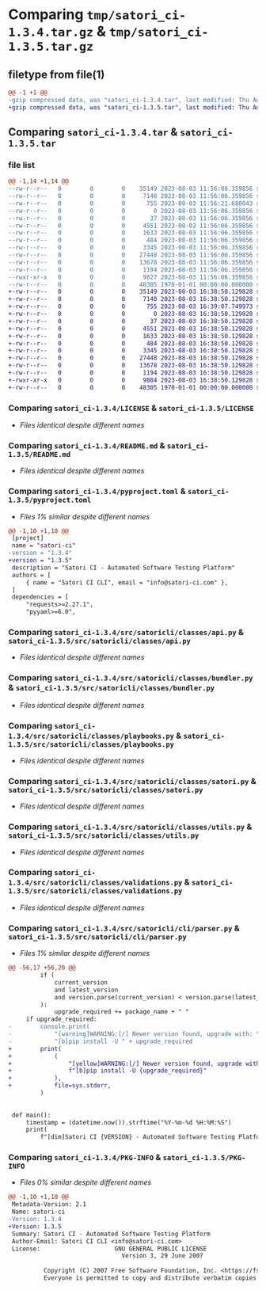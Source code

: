 # Comparing `tmp/satori_ci-1.3.4.tar.gz` & `tmp/satori_ci-1.3.5.tar.gz`

## filetype from file(1)

```diff
@@ -1 +1 @@
-gzip compressed data, was "satori_ci-1.3.4.tar", last modified: Thu Aug  3 11:56:21 2023, max compression
+gzip compressed data, was "satori_ci-1.3.5.tar", last modified: Thu Aug  3 16:39:07 2023, max compression
```

## Comparing `satori_ci-1.3.4.tar` & `satori_ci-1.3.5.tar`

### file list

```diff
@@ -1,14 +1,14 @@
--rw-r--r--   0        0        0    35149 2023-08-03 11:56:06.359856 satori_ci-1.3.4/LICENSE
--rw-r--r--   0        0        0     7140 2023-08-03 11:56:06.359856 satori_ci-1.3.4/README.md
--rw-r--r--   0        0        0      755 2023-08-03 11:56:21.688043 satori_ci-1.3.4/pyproject.toml
--rw-r--r--   0        0        0        0 2023-08-03 11:56:06.359856 satori_ci-1.3.4/src/satoricli/__init__.py
--rw-r--r--   0        0        0       37 2023-08-03 11:56:06.359856 satori_ci-1.3.4/src/satoricli/__main__.py
--rw-r--r--   0        0        0     4551 2023-08-03 11:56:06.359856 satori_ci-1.3.4/src/satoricli/classes/api.py
--rw-r--r--   0        0        0     1633 2023-08-03 11:56:06.359856 satori_ci-1.3.4/src/satoricli/classes/bundler.py
--rw-r--r--   0        0        0      484 2023-08-03 11:56:06.359856 satori_ci-1.3.4/src/satoricli/classes/models.py
--rw-r--r--   0        0        0     3345 2023-08-03 11:56:06.359856 satori_ci-1.3.4/src/satoricli/classes/playbooks.py
--rw-r--r--   0        0        0    27448 2023-08-03 11:56:06.359856 satori_ci-1.3.4/src/satoricli/classes/satori.py
--rw-r--r--   0        0        0    13678 2023-08-03 11:56:06.359856 satori_ci-1.3.4/src/satoricli/classes/utils.py
--rw-r--r--   0        0        0     1194 2023-08-03 11:56:06.359856 satori_ci-1.3.4/src/satoricli/classes/validations.py
--rwxr-xr-x   0        0        0     9827 2023-08-03 11:56:06.359856 satori_ci-1.3.4/src/satoricli/cli/parser.py
--rw-r--r--   0        0        0    48305 1970-01-01 00:00:00.000000 satori_ci-1.3.4/PKG-INFO
+-rw-r--r--   0        0        0    35149 2023-08-03 16:38:50.129828 satori_ci-1.3.5/LICENSE
+-rw-r--r--   0        0        0     7140 2023-08-03 16:38:50.129828 satori_ci-1.3.5/README.md
+-rw-r--r--   0        0        0      755 2023-08-03 16:39:07.749973 satori_ci-1.3.5/pyproject.toml
+-rw-r--r--   0        0        0        0 2023-08-03 16:38:50.129828 satori_ci-1.3.5/src/satoricli/__init__.py
+-rw-r--r--   0        0        0       37 2023-08-03 16:38:50.129828 satori_ci-1.3.5/src/satoricli/__main__.py
+-rw-r--r--   0        0        0     4551 2023-08-03 16:38:50.129828 satori_ci-1.3.5/src/satoricli/classes/api.py
+-rw-r--r--   0        0        0     1633 2023-08-03 16:38:50.129828 satori_ci-1.3.5/src/satoricli/classes/bundler.py
+-rw-r--r--   0        0        0      484 2023-08-03 16:38:50.129828 satori_ci-1.3.5/src/satoricli/classes/models.py
+-rw-r--r--   0        0        0     3345 2023-08-03 16:38:50.129828 satori_ci-1.3.5/src/satoricli/classes/playbooks.py
+-rw-r--r--   0        0        0    27448 2023-08-03 16:38:50.129828 satori_ci-1.3.5/src/satoricli/classes/satori.py
+-rw-r--r--   0        0        0    13678 2023-08-03 16:38:50.129828 satori_ci-1.3.5/src/satoricli/classes/utils.py
+-rw-r--r--   0        0        0     1194 2023-08-03 16:38:50.129828 satori_ci-1.3.5/src/satoricli/classes/validations.py
+-rwxr-xr-x   0        0        0     9884 2023-08-03 16:38:50.129828 satori_ci-1.3.5/src/satoricli/cli/parser.py
+-rw-r--r--   0        0        0    48305 1970-01-01 00:00:00.000000 satori_ci-1.3.5/PKG-INFO
```

### Comparing `satori_ci-1.3.4/LICENSE` & `satori_ci-1.3.5/LICENSE`

 * *Files identical despite different names*

### Comparing `satori_ci-1.3.4/README.md` & `satori_ci-1.3.5/README.md`

 * *Files identical despite different names*

### Comparing `satori_ci-1.3.4/pyproject.toml` & `satori_ci-1.3.5/pyproject.toml`

 * *Files 1% similar despite different names*

```diff
@@ -1,10 +1,10 @@
 [project]
 name = "satori-ci"
-version = "1.3.4"
+version = "1.3.5"
 description = "Satori CI - Automated Software Testing Platform"
 authors = [
     { name = "Satori CI CLI", email = "info@satori-ci.com" },
 ]
 dependencies = [
     "requests>=2.27.1",
     "pyyaml>=6.0",
```

### Comparing `satori_ci-1.3.4/src/satoricli/classes/api.py` & `satori_ci-1.3.5/src/satoricli/classes/api.py`

 * *Files identical despite different names*

### Comparing `satori_ci-1.3.4/src/satoricli/classes/bundler.py` & `satori_ci-1.3.5/src/satoricli/classes/bundler.py`

 * *Files identical despite different names*

### Comparing `satori_ci-1.3.4/src/satoricli/classes/playbooks.py` & `satori_ci-1.3.5/src/satoricli/classes/playbooks.py`

 * *Files identical despite different names*

### Comparing `satori_ci-1.3.4/src/satoricli/classes/satori.py` & `satori_ci-1.3.5/src/satoricli/classes/satori.py`

 * *Files identical despite different names*

### Comparing `satori_ci-1.3.4/src/satoricli/classes/utils.py` & `satori_ci-1.3.5/src/satoricli/classes/utils.py`

 * *Files identical despite different names*

### Comparing `satori_ci-1.3.4/src/satoricli/classes/validations.py` & `satori_ci-1.3.5/src/satoricli/classes/validations.py`

 * *Files identical despite different names*

### Comparing `satori_ci-1.3.4/src/satoricli/cli/parser.py` & `satori_ci-1.3.5/src/satoricli/cli/parser.py`

 * *Files 1% similar despite different names*

```diff
@@ -56,17 +56,20 @@
         if (
             current_version
             and latest_version
             and version.parse(current_version) < version.parse(latest_version)
         ):
             upgrade_required += package_name + " "
     if upgrade_required:
-        console.print(
-            "[warning]WARNING:[/] Newer version found, upgrade with: "
-            "[b]pip install -U " + upgrade_required
+        print(
+            (
+                "[yellow]WARNING:[/] Newer version found, upgrade with: "
+                f"[b]pip install -U {upgrade_required}"
+            ),
+            file=sys.stderr,
         )
 
 
 def main():
     timestamp = (datetime.now()).strftime("%Y-%m-%d %H:%M:%S")
     print(
         f"[dim]Satori CI {VERSION} - Automated Software Testing Platform - Started on {timestamp}",
```

### Comparing `satori_ci-1.3.4/PKG-INFO` & `satori_ci-1.3.5/PKG-INFO`

 * *Files 0% similar despite different names*

```diff
@@ -1,10 +1,10 @@
 Metadata-Version: 2.1
 Name: satori-ci
-Version: 1.3.4
+Version: 1.3.5
 Summary: Satori CI - Automated Software Testing Platform
 Author-Email: Satori CI CLI <info@satori-ci.com>
 License:                     GNU GENERAL PUBLIC LICENSE
                                Version 3, 29 June 2007
         
          Copyright (C) 2007 Free Software Foundation, Inc. <https://fsf.org/>
          Everyone is permitted to copy and distribute verbatim copies
```

